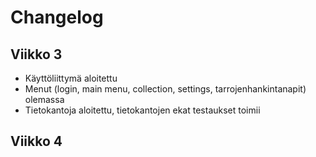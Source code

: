 # Changelog

## Viikko 3

- Käyttöliittymä aloitettu
- Menut (login, main menu, collection, settings, tarrojenhankintanapit) olemassa
- Tietokantoja aloitettu, tietokantojen ekat testaukset toimii

## Viikko 4